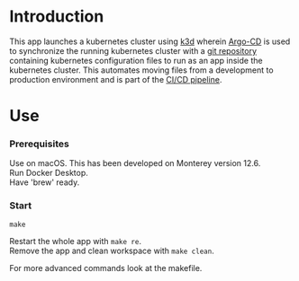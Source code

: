 # Introduction
This app launches a kubernetes cluster using [k3d](https://github.com/artainmo/WebDevelopment/blob/main/other/kubernetes/README.md#k3d---launch-local-kubernetes-cluster) wherein [Argo-CD](https://github.com/artainmo/WebDevelopment/blob/main/other/kubernetes/README.md#argo-cd) is used to synchronize the running kubernetes cluster with a [git repository](https://github.com/Aglorios17/Inception_Of_Things_19/tree/main/p3/app) containing kubernetes configuration files to run as an app inside the kubernetes cluster. This automates moving files from a development to production environment and is part of the [CI/CD pipeline](https://github.com/artainmo/WebDevelopment/tree/main/other/DevOps#CICD-pipelines).

# Use
### Prerequisites
Use on macOS. This has been developed on Monterey version 12.6.<br>
Run Docker Desktop.<br>
Have 'brew' ready.<br>

### Start
```
make
```
Restart the whole app with `make re`.<br>
Remove the app and clean workspace with `make clean`.<br>

For more advanced commands look at the makefile.
